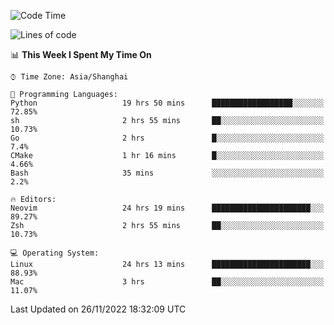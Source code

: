 <!--START_SECTION:waka-->
![Code Time](http://img.shields.io/badge/Code%20Time-1%2C025%20hrs%2021%20mins-blue)

![Lines of code](https://img.shields.io/badge/From%20Hello%20World%20I%27ve%20Written-24%20Thousand%20lines%20of%20code-blue)

📊 **This Week I Spent My Time On** 

```text
⌚︎ Time Zone: Asia/Shanghai

💬 Programming Languages: 
Python                   19 hrs 50 mins      ██████████████████░░░░░░░   72.85% 
sh                       2 hrs 55 mins       ██░░░░░░░░░░░░░░░░░░░░░░░   10.73% 
Go                       2 hrs               █░░░░░░░░░░░░░░░░░░░░░░░░   7.4% 
CMake                    1 hr 16 mins        █░░░░░░░░░░░░░░░░░░░░░░░░   4.66% 
Bash                     35 mins             ░░░░░░░░░░░░░░░░░░░░░░░░░   2.2%

🔥 Editors: 
Neovim                   24 hrs 19 mins      ██████████████████████░░░   89.27% 
Zsh                      2 hrs 55 mins       ██░░░░░░░░░░░░░░░░░░░░░░░   10.73%

💻 Operating System: 
Linux                    24 hrs 13 mins      ██████████████████████░░░   88.93% 
Mac                      3 hrs               ██░░░░░░░░░░░░░░░░░░░░░░░   11.07%

```


 Last Updated on 26/11/2022 18:32:09 UTC
<!--END_SECTION:waka-->

